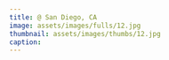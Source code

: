 ```yaml
---
title: @ San Diego, CA
image: assets/images/fulls/12.jpg
thumbnail: assets/images/thumbs/12.jpg
caption: 
---
```

